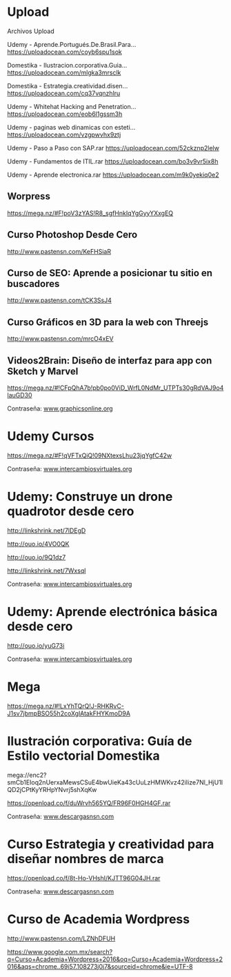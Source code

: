 # Upload
Archivos Upload

Udemy - Aprende.Portugués.De.Brasil.Para…
https://uploadocean.com/coyb6spu1sok

Domestika - Ilustracion.corporativa.Guia…	
https://uploadocean.com/mlgka3mrsclk
			
Domestika - Estrategia.creatividad.disen…	
https://uploadocean.com/cq37vqnzhlru
			
Udemy - Whitehat Hacking and Penetration…	
https://uploadocean.com/eob6l1gssm3h
			
Udemy - paginas web dinamicas con esteti…	
https://uploadocean.com/vzgpwvhx9ztj
			
Udemy - Paso a Paso con SAP.rar	
https://uploadocean.com/52ckznp2lelw
			
Udemy - Fundamentos de ITIL.rar	
https://uploadocean.com/bo3v9vr5ix8h
			
Udemy - Aprende electronica.rar
https://uploadocean.com/m9k0yekiq0e2

## Worpress

https://mega.nz/#F!poV3zYAS!R8_sgfHnkIqYgGyyYXxgEQ

## Curso Photoshop Desde Cero

http://www.pastensn.com/KeFHSiaR

## Curso de SEO: Aprende a posicionar tu sitio en buscadores

http://www.pastensn.com/tCK3SsJ4

## Curso Gráficos en 3D para la web con Threejs

http://www.pastensn.com/mrcO4xEV

## Videos2Brain: Diseño de interfaz para app con Sketch y Marvel

https://mega.nz/#!CFpQhA7b!pb0po0ViD_WrfL0NdMr_UTPTs30gRdVAJ9o4lauGD30

Contraseña: www.graphicsonline.org

# Udemy Cursos

https://mega.nz/#F!qVFTxQiQ!09NXtexsLhu23jqYgfC42w

Contraseña: www.intercambiosvirtuales.org

# Udemy: Construye un drone quadrotor desde cero

http://linkshrink.net/7lDEgD

http://ouo.io/4VO0QK

http://ouo.io/9Q1dz7

http://linkshrink.net/7Wxsql

Contraseña: www.intercambiosvirtuales.org

# Udemy: Aprende electrónica básica desde cero

http://ouo.io/yuG73i

Contraseña: www.intercambiosvirtuales.org

# Mega

https://mega.nz/#!LxYhTQrQ!J-RHKRvC-J1sv7jbmpBSO55h2coXglAtakFHYKmoD9A

# Ilustración corporativa: Guía de Estilo vectorial Domestika

mega://enc2?smCb1EIoq2nUerxaMewsCSuE4bwUieKa43cUuLzHMWKvz42iIize7Nl_HjU1IQD2jCPtKyYRHpYNvrj5shXqKw

https://openload.co/f/duWrvh565YQ/FR96F0HGH4GF.rar

Contraseña: www.descargasnsn.com

# Curso Estrategia y creatividad para diseñar nombres de marca

https://openload.co/f/8t-Ho-VHshI/KJTT96G04JH.rar

Contraseña: www.descargasnsn.com

# Curso de Academia Wordpress

http://www.pastensn.com/LZNhDFUH

https://www.google.com.mx/search?q=Curso+Academia+Wordpress+2016&oq=Curso+Academia+Wordpress+2016&aqs=chrome..69i57.108273j0j7&sourceid=chrome&ie=UTF-8






